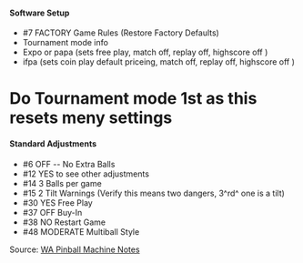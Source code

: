 #### Software Setup 
-   #7 FACTORY Game Rules (Restore Factory Defaults)
- Tournament mode info
-   Expo or papa (sets free play, match off, replay off, highscore off )
-   ifpa (sets coin play default priceing, match off, replay off, highscore off )
# Do Tournament mode 1st as this resets meny settings
#### Standard Adjustments
-   #6 OFF -- No Extra Balls
-   #12 YES to see other adjustments
-   #14 3 Balls per game
-   #15 2 Tilt Warnings (Verify this means two dangers, 3^rd^ one is a tilt)
-   #30 YES Free Play
-   #37 OFF Buy-In
-   #38 NO Restart Game
-   #48 MODERATE Multiball Style

Source: [WA Pinball Machine Notes](http://wapinball.net/setups/)
